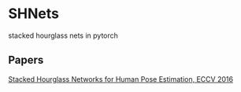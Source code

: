 # SHNets
stacked hourglass nets in pytorch

## Papers
[Stacked Hourglass Networks for Human Pose Estimation, ECCV 2016](https://arxiv.org/pdf/1603.06937.pdf)
